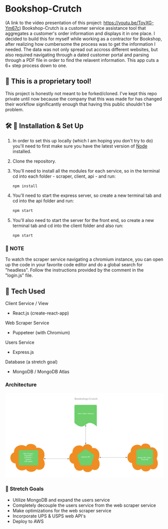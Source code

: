 # Bookshop-Crutch
(A link to the video presentation of this project: https://youtu.be/ToyXG-Ym67c)
Bookshop-Crutch is a customer service assistance tool that aggregates a customer's order information and displays it in one place. I decided to build this for myself while working as a contractor for Bookshop, after realizing how cumbersome the process was to get the information I needed. The data was not only spread out accross different websites, but also required navigating through a dated customer portal and parsing through a PDF file in order to find the relavent information. This app cuts a 6+ step process down to one.

## 🚨 This is a proprietary tool!
This project is honestly not meant to be forked/cloned. I've kept this repo private until now because the company that this was made for has changed their workflow significantly enough that having this public shouldn't be problem. 

## 🛠 🚀 Installation & Set Up
1. In order to set this up locally (which I am hoping you don't try to do) you'll need to first make sure you have the latest version of [Node](https://nodejs.org/en/) installed.

2. Clone the repository.
3. You'll need to install all the modules for each service, so in the terminal cd into each folder - scraper, client, api - and run:
    ```sh
    npm install
    ```
4. You'll need to start the express server, so create a new terminal tab and cd into the api folder and run:
    ```sh
    npm start
    ```
5. You'll also need to start the server for the front end, so create a new terminal tab and cd into the client folder and also run:
     ```sh
    npm start
    ```
### 📝 NOTE

To watch the scraper service navigating a chromium instance, you can open up the code in your favorite code editor and do a global search for "headless". Follow the instructions provided by the comment in the "login.js" file.

## 🤖 Tech Used

Client Service / View
- React.js (create-react-app)

Web Scraper Service
- Puppeteer (with Chromium)

Users Service
- Express.js

Database (a stretch goal)
- MongoDB / MongoDB Atlas

### Architecture
![architecture-diagram](imgs/architecture.png)

### 📝 Stretch Goals
- Utilize MongoDB and expand the users service
- Completely decouple the users service from the web scraper service
- Make optimizations for the web scraper service
- Incorporate UPS & USPS web API's
- Deploy to AWS


